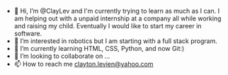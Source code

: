 - 👋 Hi, I’m @ClayLev and I'm currently trying to learn as much as I can. I am helping out with a unpaid internship at a company all while working and raising my child. Eventually I would like to start my career in software.
- 👀 I’m interested in robotics but I am starting with a full stack program.
- 🌱 I’m currently learning HTML, CSS, Python, and now Git:)
- 💞️ I’m looking to collaborate on ...
- 📫 How to reach me clayton.levien@yahoo.com

<!---
ClayLev/ClayLev is a ✨ special ✨ repository because its `README.md` (this file) appears on your GitHub profile.
You can click the Preview link to take a look at your changes.
--->

